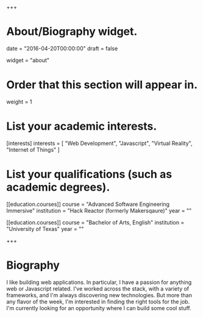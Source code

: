 +++
# About/Biography widget.

date = "2016-04-20T00:00:00"
draft = false

widget = "about"

# Order that this section will appear in.
weight = 1

# List your academic interests.
[interests]
  interests = [
    "Web Development",
    "Javascript",
    "Virtual Reality",
    "Internet of Things"
  ]

# List your qualifications (such as academic degrees).
[[education.courses]]
  course = "Advanced Software Engineering Immersive"
  institution = "Hack Reactor (formerly Makersqaure)"
  year = ""

[[education.courses]]
  course = "Bachelor of Arts, English"
  institution = "University of Texas"
  year = ""
 
+++

# Biography

I like building web applications. In particular, I have a passion for anything web or Javascript related. I've worked across the stack, with a variety of frameworks, and I'm always discovering new technologies. But more than any flavor of the week, I'm interested in finding the right tools for the job. I'm currently looking for an opportunity where I can build some cool stuff.
